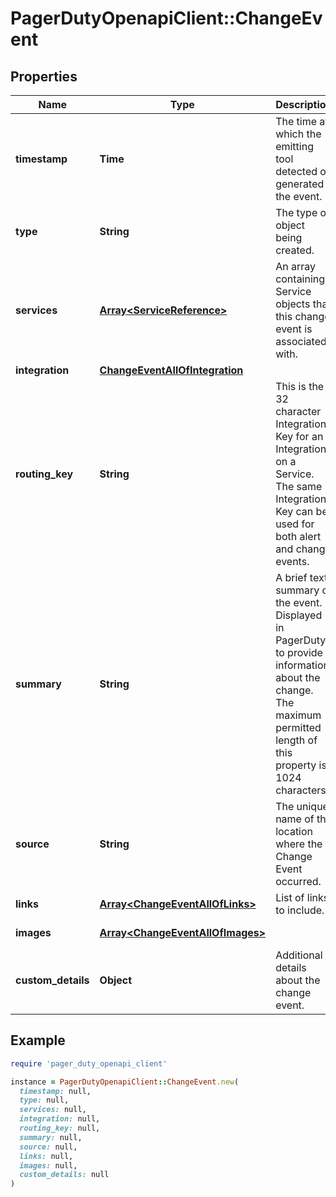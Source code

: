 # PagerDutyOpenapiClient::ChangeEvent

## Properties

| Name | Type | Description | Notes |
| ---- | ---- | ----------- | ----- |
| **timestamp** | **Time** | The time at which the emitting tool detected or generated the event. | [optional][readonly] |
| **type** | **String** | The type of object being created. | [optional][readonly][default to &#39;change_event&#39;] |
| **services** | [**Array&lt;ServiceReference&gt;**](ServiceReference.md) | An array containing Service objects that this change event is associated with. | [optional][readonly] |
| **integration** | [**ChangeEventAllOfIntegration**](ChangeEventAllOfIntegration.md) |  | [optional] |
| **routing_key** | **String** | This is the 32 character Integration Key for an Integration on a Service. The same Integration Key can be used for both alert and change events. | [optional][readonly] |
| **summary** | **String** | A brief text summary of the event. Displayed in PagerDuty to provide information about the change. The maximum permitted length of this property is 1024 characters. | [optional] |
| **source** | **String** | The unique name of the location where the Change Event occurred. | [optional][readonly] |
| **links** | [**Array&lt;ChangeEventAllOfLinks&gt;**](ChangeEventAllOfLinks.md) | List of links to include. | [optional][readonly] |
| **images** | [**Array&lt;ChangeEventAllOfImages&gt;**](ChangeEventAllOfImages.md) |  | [optional][readonly] |
| **custom_details** | **Object** | Additional details about the change event. | [optional] |

## Example

```ruby
require 'pager_duty_openapi_client'

instance = PagerDutyOpenapiClient::ChangeEvent.new(
  timestamp: null,
  type: null,
  services: null,
  integration: null,
  routing_key: null,
  summary: null,
  source: null,
  links: null,
  images: null,
  custom_details: null
)
```

